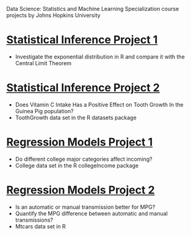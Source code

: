 Data Science: Statistics and Machine Learning Specialization course projects by Johns Hopkins University

# [Statistical Inference Project 1](https://rpubs.com/hhsieh2416/638184)
- Investigate the exponential distribution in R and compare it with the Central Limit Theorem

# [Statistical Inference Project 2](https://rpubs.com/hhsieh2416/638183)
- Does Vitamin C Intake Has a Positive Effect on Tooth Growth In the Guinea Pig population?
- ToothGrowth data set in the R datasets package

# [Regression Models Project 1](https://rpubs.com/hhsieh2416/674486)
- Do different college major categories affect incoming?
- College data set in the R collegeIncome package

# [Regression Models Project 2](https://rpubs.com/hhsieh2416/670459)
- Is an automatic or manual transmission better for MPG?
- Quantify the MPG difference between automatic and manual transmissions?
- Mtcars data set in R
